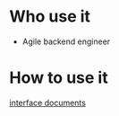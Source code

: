 # Who use it
- Agile backend engineer

# How to use it

[interface documents](https://apifox.com/apidoc/shared-1dcb228c-3f3b-4cd0-943a-1d8fffc8523b)